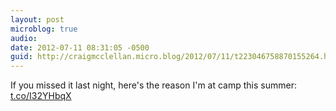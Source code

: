 ```yaml
---
layout: post
microblog: true
audio: 
date: 2012-07-11 08:31:05 -0500
guid: http://craigmcclellan.micro.blog/2012/07/11/t223046758870155264.html
---
```

If you missed it last night, here's the reason I'm at camp this summer: [t.co/I32YHbqX](http://t.co/I32YHbqX)
